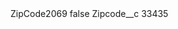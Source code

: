 <?xml version="1.0" encoding="UTF-8"?>
<CustomMetadata xmlns="http://soap.sforce.com/2006/04/metadata" xmlns:xsi="http://www.w3.org/2001/XMLSchema-instance" xmlns:xsd="http://www.w3.org/2001/XMLSchema">
    <label>ZipCode2069</label>
    <protected>false</protected>
    <values>
        <field>Zipcode__c</field>
        <value xsi:type="xsd:string">33435</value>
    </values>
</CustomMetadata>
